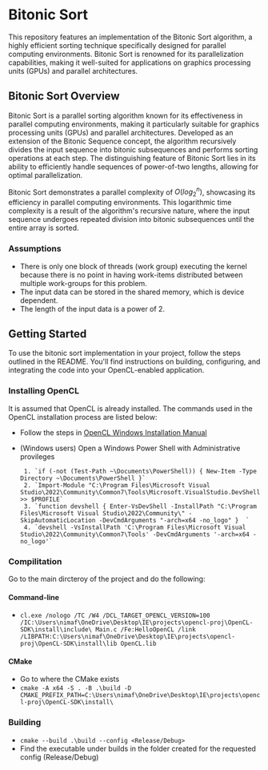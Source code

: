 # Bitonic Sort

This repository features an implementation of the Bitonic Sort algorithm, a highly efficient sorting technique specifically designed for parallel computing environments. Bitonic Sort is renowned for its parallelization capabilities, making it well-suited for applications on graphics processing units (GPUs) and parallel architectures.
## Bitonic Sort Overview

Bitonic Sort is a parallel sorting algorithm known for its effectiveness in parallel computing environments, making it particularly suitable for graphics processing units (GPUs) and parallel architectures. Developed as an extension of the Bitonic Sequence concept, the algorithm recursively divides the input sequence into bitonic subsequences and performs sorting operations at each step. The distinguishing feature of Bitonic Sort lies in its ability to efficiently handle sequences of power-of-two lengths, allowing for optimal parallelization.

Bitonic Sort demonstrates a parallel complexity of $O(log^n_2)$, showcasing its efficiency in parallel computing environments. This logarithmic time complexity is a result of the algorithm's recursive nature, where the input sequence undergoes repeated division into bitonic subsequences until the entire array is sorted.


### Assumptions

- There is only one block of threads (work group) executing the kernel because there is no point in having work-items distributed between multiple work-groups for this problem.
- The input data can be stored in the shared memory, which is device dependent.
- The length of the input data is a power of 2.

## Getting Started

To use the bitonic sort implementation in your project, follow the steps outlined in the README. You'll find instructions on building, configuring, and integrating the code into your OpenCL-enabled application.

### Installing OpenCL
It is assumed that OpenCL is already installed. The commands used in the OpenCL installation process are listed below:

- Follow the steps in [OpenCL Windows Installation Manual](https://github.com/KhronosGroup/OpenCL-Guide/blob/main/chapters/getting_started_windows.md)
- (Windows users) Open a Windows Power Shell with Administrative provileges

       1. `if (-not (Test-Path ~\Documents\PowerShell)) { New-Item -Type Directory ~\Documents\PowerShell }`
       2. `Import-Module "C:\Program Files\Microsoft Visual Studio\2022\Community\Common7\Tools\Microsoft.VisualStudio.DevShell.dll" >> $PROFILE`
       3. `function devshell { Enter-VsDevShell -InstallPath "C:\Program Files\Microsoft Visual Studio\2022\Community\" -SkipAutomaticLocation -DevCmdArguments "-arch=x64 -no_logo" }  ` 
       4. `devshell -VsInstallPath 'C:\Program Files\Microsoft Visual Studio\2022\Community\Common7\Tools' -DevCmdArguments '-arch=x64 -no_logo'`

### Compilitation

Go to the main dircteroy of the project and do the following:

#### Command-line

- `cl.exe /nologo /TC /W4 /DCL_TARGET_OPENCL_VERSION=100 /IC:\Users\nimaf\OneDrive\Desktop\IE\projects\opencl-proj\OpenCL-SDK\install\include\ Main.c /Fe:HelloOpenCL /link /LIBPATH:C:\Users\nimaf\OneDrive\Desktop\IE\projects\opencl-proj\OpenCL-SDK\install\lib OpenCL.lib`
       
#### CMake

- Go to where the CMake exists
- `cmake -A x64 -S . -B .\build -D CMAKE_PREFIX_PATH=C:\Users\nimaf\OneDrive\Desktop\IE\projects\opencl-proj\OpenCL-SDK\install\` 


### Building

- `cmake --build .\build --config <Release/Debug>`
- Find the executable under builds in the folder created for the requested config (Release/Debug)                           